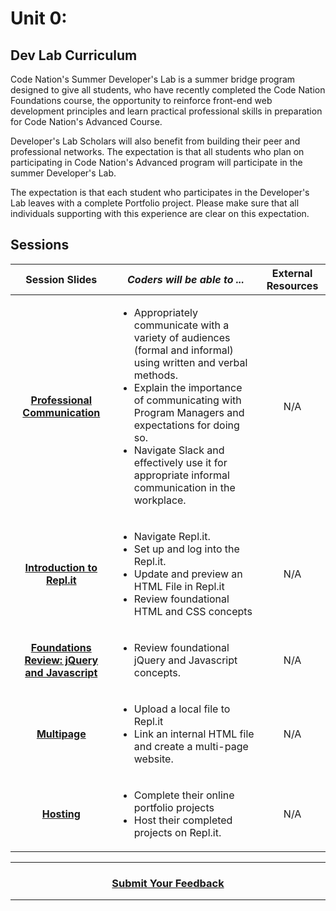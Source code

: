# Unit 0:

## Dev Lab Curriculum
Code Nation's Summer Developer's Lab is a summer bridge program designed to give all students, who have recently completed the Code Nation Foundations course, the opportunity to reinforce front-end web development principles and learn practical professional skills in preparation for Code Nation's Advanced Course. 

Developer's Lab Scholars will also benefit from building their peer and professional networks. The expectation is that all students who plan on participating in Code Nation's Advanced program will participate in the summer Developer's Lab.

The expectation is that each student who participates in the Developer's Lab leaves with a complete Portfolio project. Please make sure that all individuals supporting with this experience are clear on this expectation.

## Sessions 
|Session Slides|*Coders will be able to ...*|External Resources|
|:-------:|-------|:-------:|
|[**Professional Communication**](https://docs.google.com/presentation/d/1PtOzybYXtLYTwYU3Rj-nh6ep8t0kx8KVtlgAV0w7cAs/edit#slide=id.g21f4a1db3e_0_0)| <ul><li>Appropriately communicate with a variety of audiences (formal and informal) using written and verbal methods.</li><li>Explain the importance of communicating with Program Managers and expectations for doing so.</li><li>Navigate Slack and effectively use it for appropriate informal communication in the workplace.</li>|N/A|
| [**Introduction to Repl.it**](https://docs.google.com/presentation/d/1gvKibg_C0qBHkMCpB24RvLQxj2tcTIcHZ1NEjqF75ZU/edit#slide=id.g21f4a1db3e_0_0)|<ul><li>Navigate Repl.it.</li><li>Set up and log into the Repl.it.</li><li>Update and preview an HTML File in Repl.it</li><li>Review foundational HTML and CSS concepts</li></ul>|N/A|
| [**Foundations Review: jQuery and Javascript**](https://docs.google.com/presentation/d/1Zb53jUCflxIkmktNbqJuKbVSec2Ynm5ftJNgcS2KW4M/edit#slide=id.g1e5d962375_0_46)|<ul><li>Review foundational jQuery and Javascript concepts.</li></ul>|N/A|
 |[**Multipage**](https://docs.google.com/presentation/d/1SdV70U8KfA3x5wMx2lkfvxQ_SqgAwtXm8CyaT_UQGcA/edit#slide=id.g21f4a1db3e_0_0)|<ul><li>Upload a local file to Repl.it</li><li>Link an internal HTML file and create a multi-page website.</li></ul>|N/A|
  |[**Hosting**](https://docs.google.com/presentation/d/1j4d3gnli7h3oWpG0GVAv4-yu6zvfHehWPl40F0B7MuU/edit#slide=id.g21f4a1db3e_0_0)|<ul><li>Complete their online portfolio projects</li><li>Host their completed projects on Repl.it.</li></ul>|N/A|



----
<h3 align="center"><a href="https://docs.google.com/forms/d/e/1FAIpQLSeLpI-m6UKvIxk97F8R1iidFRaYXJ3dfcUuIjx2Pz0WMfO1SA/viewform">Submit Your Feedback</a>  </h3>

----
